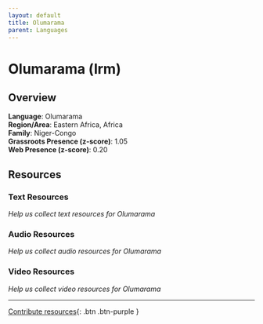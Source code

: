 ```yaml
---
layout: default
title: Olumarama
parent: Languages
---
```


# Olumarama (lrm)

## Overview

**Language**: Olumarama  
**Region/Area**: Eastern Africa, Africa  
**Family**: Niger-Congo  
**Grassroots Presence (z-score)**: 1.05  
**Web Presence (z-score)**: 0.20  

## Resources

### Text Resources
*Help us collect text resources for Olumarama*

### Audio Resources
*Help us collect audio resources for Olumarama*

### Video Resources
*Help us collect video resources for Olumarama*

---

[Contribute resources](https://forms.office.com/e/1SfLJx3u1r){: .btn .btn-purple }
